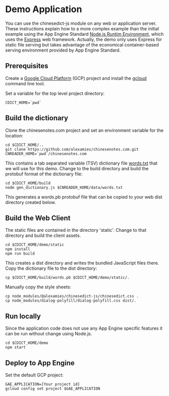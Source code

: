 # Demo Application
You can use the chinesedict-js module on any web or application server. These
instructions explain how to a more complex example than the initial example
using the App Engine Standard [Node.js Runtim
Environment](https://cloud.google.com/appengine/docs/standard/nodejs/runtime),
which uses the [Express](https://expressjs.com/) web framework. Actually, the
demo only uses Express for static file serving but takes advantage of the
economical container-based serving environment provided by App Engine Standard.

## Prerequisites
Create a [Google Cloud Platform](https://cloud.google.com/) (GCP)
project and install the [gcloud](https://cloud.google.com/sdk/gcloud/) command
line tool.

Set a variable for the top level project directory:
```
CDICT_HOME=`pwd`
```

## Build the dictionary
Clone the chinesenotes.com project and set an environment variable for the
location:
```
cd $CDICT_HOME/..
git clone https://github.com/alexamies/chinesenotes.com.git
CNREADER_HOME=`pwd`/chinesenotes.com
```

This contains a tab separated variable (TSV) dictionary file
[words.txt](https://github.com/alexamies/chinesenotes.com/blob/master/data/words.txt)
that we will use for this demo. Change to the build directory and build the
protobuf format of the dictionary file:
```
cd $CDICT_HOME/build
node gen_dictionary.js $CNREADER_HOME/data/words.txt
```

This generates a words.pb protobuf file that can be copied to your web dist
directory created below.

## Build the Web Client
The static files are contained in the directory 'static'. Change to that
directory and build the client assets.
```
cd $CDICT_HOME/demo/static
npm install
npm run build
```

This creates a dist directory and writes the bundled JavaScript files there.
Copy the dictionary file to the dist directory:
```
cp $CDICT_HOME/build/words.pb $CDICT_HOME/demo/static/.
```

Manually copy the style sheets:
```
cp node_modules/@alexamies/chinesedict-js/chinesedict.css .
cp node_modules/dialog-polyfill/dialog-polyfill.css dist/.
```

## Run locally
Since the application code does not use any App Engine specific features it can
be run without change using Node.js.
```
cd $CDICT_HOME/demo
npm start
```

## Deploy to App Engine
Set the default GCP project:
```
GAE_APPLICATION=[Your project id]
gcloud config set project $GAE_APPLICATION
```

